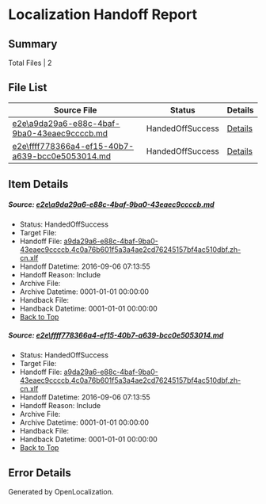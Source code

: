 # <a name='report-top'></a> Localization Handoff Report

## Summary
 Total Files | 2

## File List
 Source File | Status | Details 
 ----------- | ------ | ------- 
 [e2e\a9da29a6-e88c-4baf-9ba0-43eaec9ccccb.md](https://github.com/OpenLocalizationTestOrg/ol-test0/blob/ddd520aa1a543a0628de92e6165f6f122a0efa04/e2e/a9da29a6-e88c-4baf-9ba0-43eaec9ccccb.md) | HandedOffSuccess | [Details](#d7a74455118d298b68e7a358a39f0eaccbcca5c91)
 [e2e\ffff778366a4-ef15-40b7-a639-bcc0e5053014.md](https://github.com/OpenLocalizationTestOrg/ol-test0/blob/ddd520aa1a543a0628de92e6165f6f122a0efa04/e2e/ffff778366a4-ef15-40b7-a639-bcc0e5053014.md) | HandedOffSuccess | [Details](#d7a74455118d298b68e7a358a39f0eaccbcca5c92)

## Item Details
##### <a name='d7a74455118d298b68e7a358a39f0eaccbcca5c91'></a> Source: [e2e\a9da29a6-e88c-4baf-9ba0-43eaec9ccccb.md](https://github.com/OpenLocalizationTestOrg/ol-test0/blob/ddd520aa1a543a0628de92e6165f6f122a0efa04/e2e/a9da29a6-e88c-4baf-9ba0-43eaec9ccccb.md)
* Status: HandedOffSuccess
* Target File: 
* Handoff File: [a9da29a6-e88c-4baf-9ba0-43eaec9ccccb.4c0a76b601f5a3a4ae2cd76245157bf4ac510dbf.zh-cn.xlf](https://github.com/OpenLocalizationTestOrg/ol-test0-handoff/blob/ba3bec6c0620f20cd632e0f2e1ecbc54ed614a2b/ol-handoff/OpenLocalizationTestOrg/ol-test0-zhcn/ci/ht/a9da29a6-e88c-4baf-9ba0-43eaec9ccccb.4c0a76b601f5a3a4ae2cd76245157bf4ac510dbf.zh-cn.xlf)
* Handoff Datetime: 2016-09-06 07:13:55
* Handoff Reason: Include
* Archive File: 
* Archive Datetime: 0001-01-01 00:00:00
* Handback File: 
* Handback Datetime: 0001-01-01 00:00:00
* [Back to Top](#report-top)

##### <a name='d7a74455118d298b68e7a358a39f0eaccbcca5c92'></a> Source: [e2e\ffff778366a4-ef15-40b7-a639-bcc0e5053014.md](https://github.com/OpenLocalizationTestOrg/ol-test0/blob/ddd520aa1a543a0628de92e6165f6f122a0efa04/e2e/ffff778366a4-ef15-40b7-a639-bcc0e5053014.md)
* Status: HandedOffSuccess
* Target File: 
* Handoff File: [a9da29a6-e88c-4baf-9ba0-43eaec9ccccb.4c0a76b601f5a3a4ae2cd76245157bf4ac510dbf.zh-cn.xlf](https://github.com/OpenLocalizationTestOrg/ol-test0-handoff/blob/ba3bec6c0620f20cd632e0f2e1ecbc54ed614a2b/ol-handoff/OpenLocalizationTestOrg/ol-test0-zhcn/ci/ht/a9da29a6-e88c-4baf-9ba0-43eaec9ccccb.4c0a76b601f5a3a4ae2cd76245157bf4ac510dbf.zh-cn.xlf)
* Handoff Datetime: 2016-09-06 07:13:55
* Handoff Reason: Include
* Archive File: 
* Archive Datetime: 0001-01-01 00:00:00
* Handback File: 
* Handback Datetime: 0001-01-01 00:00:00
* [Back to Top](#report-top)


## Error Details

Generated by OpenLocalization.
